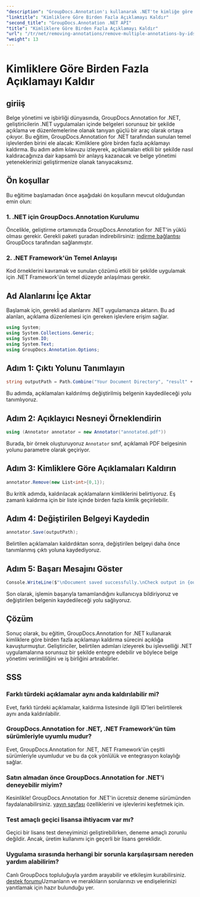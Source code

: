 ```yaml
---
"description": "GroupDocs.Annotation'ı kullanarak .NET'te kimliğe göre birden fazla açıklamayı nasıl kaldıracağınızı öğrenin ve belge yönetimi yeteneklerinizi zahmetsizce geliştirin."
"linktitle": "Kimliklere Göre Birden Fazla Açıklamayı Kaldır"
"second_title": "GroupDocs.Annotation .NET API"
"title": "Kimliklere Göre Birden Fazla Açıklamayı Kaldır"
"url": "/tr/net/removing-annotations/remove-multiple-annotations-by-ids/"
"weight": 13
---
```


# Kimliklere Göre Birden Fazla Açıklamayı Kaldır

## giriiş
Belge yönetimi ve işbirliği dünyasında, GroupDocs.Annotation for .NET, geliştiricilerin .NET uygulamaları içinde belgeleri sorunsuz bir şekilde açıklama ve düzenlemelerine olanak tanıyan güçlü bir araç olarak ortaya çıkıyor. Bu eğitim, GroupDocs.Annotation for .NET tarafından sunulan temel işlevlerden birini ele alacak: Kimliklere göre birden fazla açıklamayı kaldırma. Bu adım adım kılavuzu izleyerek, açıklamaları etkili bir şekilde nasıl kaldıracağınıza dair kapsamlı bir anlayış kazanacak ve belge yönetimi yeteneklerinizi geliştirmenize olanak tanıyacaksınız.
## Ön koşullar
Bu eğitime başlamadan önce aşağıdaki ön koşulların mevcut olduğundan emin olun:
### 1. .NET için GroupDocs.Annotation Kurulumu
Öncelikle, geliştirme ortamınızda GroupDocs.Annotation for .NET'in yüklü olması gerekir. Gerekli paketi şuradan indirebilirsiniz: [indirme bağlantısı](https://releases.groupdocs.com/annotation/net/) GroupDocs tarafından sağlanmıştır.
### 2. .NET Framework'ün Temel Anlayışı
Kod örneklerini kavramak ve sunulan çözümü etkili bir şekilde uygulamak için .NET Framework'ün temel düzeyde anlaşılması gerekir.

## Ad Alanlarını İçe Aktar
Başlamak için, gerekli ad alanlarını .NET uygulamanıza aktarın. Bu ad alanları, açıklama düzenlemesi için gereken işlevlere erişim sağlar.
```csharp
using System;
using System.Collections.Generic;
using System.IO;
using System.Text;
using GroupDocs.Annotation.Options;
```

## Adım 1: Çıktı Yolunu Tanımlayın
```csharp
string outputPath = Path.Combine("Your Document Directory", "result" + Path.GetExtension("input.pdf"));
```
Bu adımda, açıklamaları kaldırılmış değiştirilmiş belgenin kaydedileceği yolu tanımlıyoruz.
## Adım 2: Açıklayıcı Nesneyi Örneklendirin
```csharp
using (Annotator annotator = new Annotator("annotated.pdf"))
```
Burada, bir örnek oluşturuyoruz `Annotator` sınıf, açıklamalı PDF belgesinin yolunu parametre olarak geçiriyor.
## Adım 3: Kimliklere Göre Açıklamaları Kaldırın
```csharp
annotator.Remove(new List<int>{0,1});
```
Bu kritik adımda, kaldırılacak açıklamaların kimliklerini belirtiyoruz. Eş zamanlı kaldırma için bir liste içinde birden fazla kimlik geçirilebilir.
## Adım 4: Değiştirilen Belgeyi Kaydedin
```csharp
annotator.Save(outputPath);
```
Belirtilen açıklamaları kaldırdıktan sonra, değiştirilen belgeyi daha önce tanımlanmış çıktı yoluna kaydediyoruz.
## Adım 5: Başarı Mesajını Göster
```csharp
Console.WriteLine($"\nDocument saved successfully.\nCheck output in {outputPath}.");
```
Son olarak, işlemin başarıyla tamamlandığını kullanıcıya bildiriyoruz ve değiştirilen belgenin kaydedileceği yolu sağlıyoruz.

## Çözüm
Sonuç olarak, bu eğitim, GroupDocs.Annotation for .NET kullanarak kimliklere göre birden fazla açıklamayı kaldırma sürecini açıklığa kavuşturmuştur. Geliştiriciler, belirtilen adımları izleyerek bu işlevselliği .NET uygulamalarına sorunsuz bir şekilde entegre edebilir ve böylece belge yönetimi verimliliğini ve iş birliğini artırabilirler.
## SSS
### Farklı türdeki açıklamalar aynı anda kaldırılabilir mi?
Evet, farklı türdeki açıklamalar, kaldırma listesinde ilgili ID'leri belirtilerek aynı anda kaldırılabilir.
### GroupDocs.Annotation for .NET, .NET Framework'ün tüm sürümleriyle uyumlu mudur?
Evet, GroupDocs.Annotation for .NET, .NET Framework'ün çeşitli sürümleriyle uyumludur ve bu da çok yönlülük ve entegrasyon kolaylığı sağlar.
### Satın almadan önce GroupDocs.Annotation for .NET'i deneyebilir miyim?
Kesinlikle! GroupDocs.Annotation for .NET'in ücretsiz deneme sürümünden faydalanabilirsiniz. [yayın sayfası](https://releases.groupdocs.com/) özelliklerini ve işlevlerini keşfetmek için.
### Test amaçlı geçici lisansa ihtiyacım var mı?
Geçici bir lisans test deneyiminizi geliştirebilirken, deneme amaçlı zorunlu değildir. Ancak, üretim kullanımı için geçerli bir lisans gereklidir.
### Uygulama sırasında herhangi bir sorunla karşılaşırsam nereden yardım alabilirim?
Canlı GroupDocs topluluğuyla yardım arayabilir ve etkileşim kurabilirsiniz. [destek forumu](https://forum.groupdocs.com/c/annotation/10)Uzmanların ve meraklıların sorularınızı ve endişelerinizi yanıtlamak için hazır bulunduğu yer.